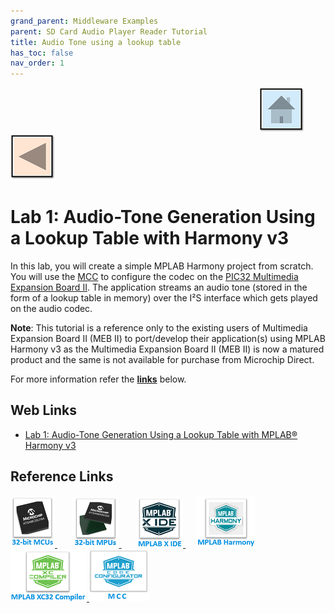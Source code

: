 ```yaml
---
grand_parent: Middleware Examples
parent: SD Card Audio Player Reader Tutorial
title: Audio Tone using a lookup table
has_toc: false
nav_order: 1
---
```


&nbsp;&nbsp;&nbsp;&nbsp;&nbsp;&nbsp;&nbsp;&nbsp;&nbsp;&nbsp;&nbsp;&nbsp;&nbsp;&nbsp;&nbsp;&nbsp;&nbsp;&nbsp;&nbsp;&nbsp;&nbsp;&nbsp;&nbsp;&nbsp;&nbsp;&nbsp;&nbsp;&nbsp; &nbsp;&nbsp;&nbsp;&nbsp;&nbsp;&nbsp;&nbsp;&nbsp;&nbsp;&nbsp;&nbsp;&nbsp;&nbsp;&nbsp;&nbsp;&nbsp;&nbsp;&nbsp;&nbsp;&nbsp;&nbsp;&nbsp;&nbsp;&nbsp;&nbsp;&nbsp;&nbsp;&nbsp;&nbsp;&nbsp;&nbsp;&nbsp;&nbsp;&nbsp;&nbsp;&nbsp;&nbsp;&nbsp;&nbsp;&nbsp;&nbsp;&nbsp;&nbsp;&nbsp;&nbsp;&nbsp;&nbsp;&nbsp;&nbsp;&nbsp;&nbsp;&nbsp;&nbsp;&nbsp;&nbsp;&nbsp;&nbsp;&nbsp;&nbsp;&nbsp;&nbsp;&nbsp;&nbsp;&nbsp;&nbsp;&nbsp;&nbsp;&nbsp;&nbsp;&nbsp;&nbsp;&nbsp;[<img src="../../../r_images/quick_home.png" title="Home">](../../../../readme.md) [<img src="../../../r_images/quick_back.png"  title="Back">](../../readme.md)

# Lab 1: Audio-Tone Generation Using a Lookup Table with Harmony v3


In this lab, you will create a simple MPLAB Harmony project from scratch. You will use the [MCC](https://developerhelp.microchip.com/xwiki/bin/view/software-tools/harmony/archive/mcc-overview/) to configure the codec on the <a href="https://www.microchip.com/en-us/development-tool/DM320005-5" target="_blank">PIC32 Multimedia Expansion Board II</a>. The application streams an audio tone (stored in the form of a lookup table in memory) over the I²S interface which gets played on the audio codec.

**Note**: This tutorial is a reference only to the existing users of Multimedia Expansion Board II (MEB II) to port/develop their application(s) using MPLAB Harmony v3 as the Multimedia Expansion Board II (MEB II) is now a matured product and the same is not available for purchase from Microchip Direct.

For more information refer the **[links](#Web-Links)** below.

## <a id="Web-Links"> </a>
## Web Links

- <a href="https://developerhelp.microchip.com/xwiki/bin/view/software-tools/harmony/archive/audio-player/audio-player-lab1/" target="_blank">Lab 1: Audio-Tone Generation Using a Lookup Table with MPLAB® Harmony v3</a>


## Reference Links
[<a href="https://www.microchip.com/design-centers/32-bit" target="_blank"> <img src="../../../r_images/32_bit_mcus.png"> </a>]()  &nbsp; &nbsp; &nbsp; [<a href="https://www.microchip.com/design-centers/32-bit-mpus" target="_blank"> <img src="../../../r_images/32_bit_mpus.png"> </a>]()  &nbsp; &nbsp; &nbsp; [<a href="https://www.microchip.com/mplab/mplab-x-ide" target="_blank"> <img src="../../../r_images/mplab_x_ide.png"> </a>]()  &nbsp; &nbsp; [<a href="https://www.microchip.com/mplab/mplab-harmony" target="_blank"> <img src="../../../r_images/mplab_harmony.png"> </a>]() [<a href="https://www.microchip.com/mplab/compilers" target="_blank"> <img src="../../../r_images/mplab_compiler.png"> </a>]() [<a href="https://www.microchip.com/en-us/tools-resources/configure/mplab-code-configurator" target="_blank"> <img src="../../../r_images/mcc_harmony.png"> </a>]()  
